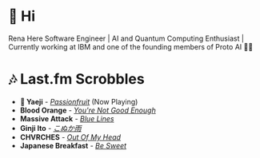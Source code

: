 # 👋 Hi

Rena Here
Software Engineer | AI and Quantum Computing Enthusiast | Currently working at IBM and one of the founding members of Proto AI 🤖💪

# 🎶 Last.fm Scrobbles

- **🎵 Yaeji** - *[Passionfruit](https://www.last.fm/music/Yaeji/_/Passionfruit)* (Now Playing)
- **Blood Orange** - *[You're Not Good Enough](https://www.last.fm/music/Blood+Orange/_/You%27re+Not+Good+Enough)*
- **Massive Attack** - *[Blue Lines](https://www.last.fm/music/Massive+Attack/_/Blue+Lines)*
- **Ginji Ito** - *[こぬか雨](https://www.last.fm/music/Ginji+Ito/_/%E3%81%93%E3%81%AC%E3%81%8B%E9%9B%A8)*
- **CHVRCHES** - *[Out Of My Head](https://www.last.fm/music/CHVRCHES/_/Out+Of+My+Head)*
- **Japanese Breakfast** - *[Be Sweet](https://www.last.fm/music/Japanese+Breakfast/_/Be+Sweet)*
